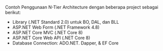 Contoh Penggunaan N-Tier Architecture dengan beberapa project sebagai berikut:
- Library (.NET Standard 2.0) untuk BO, DAL, dan BLL
- ASP.NET Web Form (.NET Framework 4.8)
- ASP.NET Core MVC (.NET Core 8)
- ASP.NET Core Web API (.NET Core 8)
- Database Connection: ADO.NET. Dapper, & EF Core
